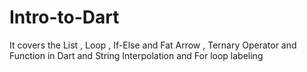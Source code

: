 # Intro-to-Dart
It covers the List , Loop , If-Else and Fat Arrow , Ternary Operator and Function in Dart and String Interpolation and For loop labeling
